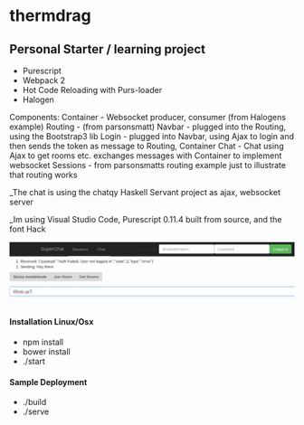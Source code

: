 # thermdrag

## Personal Starter / learning project

* Purescript
* Webpack 2
* Hot Code Reloading with Purs-loader 
* Halogen

Components:
Container - Websocket producer, consumer (from Halogens example)
Routing   - (from parsonsmatt)
Navbar    - plugged into the Routing, using the Bootstrap3 lib
Login     - plugged into Navbar, using Ajax to login and then sends the token as message to Routing, Container
Chat      - Chat using Ajax to get rooms etc. exchanges messages with Container to implement websocket
Sessions  - from parsonsmatts routing example just to illustrate that routing works

_The chat is using the chatqy Haskell Servant project as ajax, websocket server

_Im using Visual Studio Code, Purescript 0.11.4 built from source, and the font Hack

![alt tag](https://raw.githubusercontent.com/Rockfordal/thermdrag/master/images/chat1.png)

#### Installation Linux/Osx
* npm install
* bower install
* ./start

#### Sample Deployment
* ./build
* ./serve

